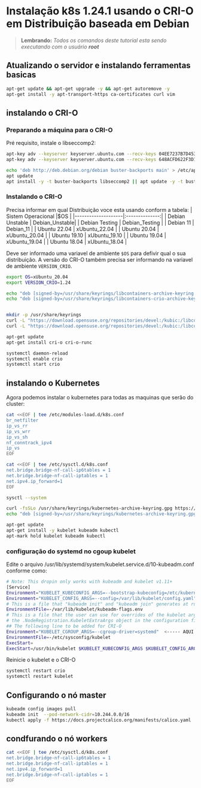 # Instalação k8s 1.24.1 usando o CRI-O em Distribuição baseada em Debian

> **Lembrando:** _Todos os comandos deste tutorial esta sendo executando com o usuário **root**_


## Atualizando o servidor e instalando ferramentas basicas

````bash
apt-get update && apt-get upgrade -y && apt-get autoremove -y 
apt-get install -y apt-transport-https ca-certificates curl vim
````

## instalando o CRI-O

### Preparando a máquina para o CRI-O

Pré requisito, instale o libseccomp2:

````bash
apt-key adv --keyserver keyserver.ubuntu.com --recv-keys 04EE7237B7D453EC
apt-key adv --keyserver keyserver.ubuntu.com --recv-keys 648ACFD622F3D138

echo 'deb http://deb.debian.org/debian buster-backports main' > /etc/apt/sources.list.d/backports.list
apt update
apt install -y -t buster-backports libseccomp2 || apt update -y -t buster-backports libseccomp2
````
### Instalando o CRI-O

Precisa informar em qual Distribuição voce esta usando conform a tabela:
| Sistem Operacional |$OS             |
|--------------------|:--------------:|
| Debian Unstable    | Debian_Unstable|
| Debian Testing     | Debian_Testing |
| Debian 11          | Debian_11      |
| Ubuntu 22.04       | xUbuntu_22.04  |
| Ubuntu 20.04       | xUbuntu_20.04  |
| Ubuntu 19.10       | xUbuntu_19.10  |
| Ubuntu 19.04       | xUbuntu_19.04  |
| Ubuntu 18.04       | xUbuntu_18.04  |

Deve ser informado uma variavel de ambiente `$OS` para defivir qual o sua distribuição.
A versão do CRI-O também precisa ser informando na variavel de ambiente `VERSION_CRIO`.

````bash     
export OS=xUbuntu_20.04
export VERSION_CRIO=1.24

echo "deb [signed-by=/usr/share/keyrings/libcontainers-archive-keyring.gpg] https://download.opensuse.org/repositories/devel:/kubic:/libcontainers:/stable/$OS/ /" > /etc/apt/sources.list.d/devel:kubic:libcontainers:stable.list
echo "deb [signed-by=/usr/share/keyrings/libcontainers-crio-archive-keyring.gpg]  https://download.opensuse.org/repositories/devel:/kubic:/libcontainers:/stable:/cri-o:/$VERSION_CRIO/$OS /" > /etc/apt/sources.list.d/devel:kubic:libcontainers:stable:cri-o:$VERSION_CRIO.list


mkdir -p /usr/share/keyrings
curl -L "https://download.opensuse.org/repositories/devel:/kubic:/libcontainers:/stable/$OS/Release.key" | gpg --dearmor -o /usr/share/keyrings/libcontainers-archive-keyring.gpg
curl -L "https://download.opensuse.org/repositories/devel:/kubic:/libcontainers:/stable:/cri-o:/$VERSION_CRIO/$OS/Release.key" | gpg --dearmor -o /usr/share/keyrings/libcontainers-crio-archive-keyring.gpg

apt-get update
apt-get install cri-o cri-o-runc

systemctl daemon-reload
systemctl enable crio
systemctl start crio
````

## instalando o Kubernetes 

Agora podemos instalar o kubernetes para todas as maquinas que serão do cluster:

````bash
cat <<EOF | tee /etc/modules-load.d/k8s.conf
br_netfilter
ip_vs_rr
ip_vs_wrr
ip_vs_sh
nf_conntrack_ipv4
ip_vs
EOF

cat <<EOF | tee /etc/sysctl.d/k8s.conf
net.bridge.bridge-nf-call-ip6tables = 1
net.bridge.bridge-nf-call-iptables = 1
net.ipv4.ip_forward=1
EOF

sysctl --system

curl -fsSLo /usr/share/keyrings/kubernetes-archive-keyring.gpg https://packages.cloud.google.com/apt/doc/apt-key.gpg
echo "deb [signed-by=/usr/share/keyrings/kubernetes-archive-keyring.gpg] https://apt.kubernetes.io/ kubernetes-xenial main" | tee /etc/apt/sources.list.d/kubernetes.list

apt-get update
apt-get install -y kubelet kubeadm kubectl
apt-mark hold kubelet kubeadm kubectl
````
### configuração do systemd no cgoup kubelet

Edite o arquivo /usr/lib/systemd/system/kubelet.service.d/10-kubeadm.conf conforme como:
````bash
# Note: This dropin only works with kubeadm and kubelet v1.11+
[Service]
Environment="KUBELET_KUBECONFIG_ARGS=--bootstrap-kubeconfig=/etc/kubernetes/bootstrap-kubelet.conf --kubeconfig=/etc/kubernetes/kubelet.conf"
Environment="KUBELET_CONFIG_ARGS=--config=/var/lib/kubelet/config.yaml"
# This is a file that "kubeadm init" and "kubeadm join" generates at runtime, populating the KUBELET_KUBEADM_ARGS variable dynamically
EnvironmentFile=-/var/lib/kubelet/kubeadm-flags.env
# This is a file that the user can use for overrides of the kubelet args as a last resort. Preferably, the user should use
# the .NodeRegistration.KubeletExtraArgs object in the configuration files instead. KUBELET_EXTRA_ARGS should be sourced from this file.
## The following line to be added for CRI-O 
Environment="KUBELET_CGROUP_ARGS=--cgroup-driver=systemd"  <----- AQUI
EnvironmentFile=-/etc/sysconfig/kubelet
ExecStart=
ExecStart=/usr/bin/kubelet $KUBELET_KUBECONFIG_ARGS $KUBELET_CONFIG_ARGS $KUBELET_KUBEADM_ARGS $KUBELET_EXTRA_ARGS $KUBELET_CGROUP_ARGS <----- AQUI
````
Reinicie o kubelet e o CRI-O
````bash
systemctl restart crio 
systemctl restart kubelet 
````

## Configurando o nó master

````bash
kubeadm config images pull
kubeadm init  --pod-network-cidr=10.244.0.0/16
kubectl apply -f https://docs.projectcalico.org/manifests/calico.yaml


````

## condfurando o nó workers

````bash
cat <<EOF | tee /etc/sysctl.d/k8s.conf
net.bridge.bridge-nf-call-ip6tables = 1
net.bridge.bridge-nf-call-iptables = 1
net.ipv4.ip_forward=1
net.bridge.bridge-nf-call-iptables = 1
EOF
````